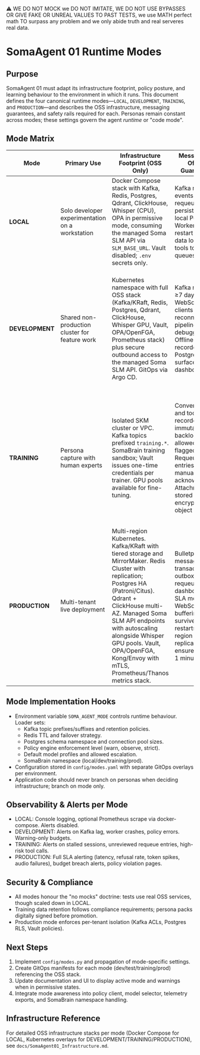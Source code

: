 ⚠️ WE DO NOT MOCK we DO NOT IMITATE, WE DO NOT USE BYPASSES OR GIVE FAKE OR UNREAL VALUES TO PAST TESTS, we use MATH perfect math TO surpass any problem and we only abide truth and real serveres real data.

# SomaAgent 01 Runtime Modes

## Purpose
SomaAgent 01 must adapt its infrastructure footprint, policy posture, and learning behaviour to the environment in which it runs. This document defines the four canonical runtime modes—`LOCAL`, `DEVELOPMENT`, `TRAINING`, and `PRODUCTION`—and describes the OSS infrastructure, messaging guarantees, and safety rails required for each. Personas remain constant across modes; these settings govern the agent *runtime* or "code mode".

## Mode Matrix

| Mode | Primary Use | Infrastructure Footprint (OSS Only) | Messaging & Offline Guarantees | Policy & Governance | Model Profiles / Learning |
|------|-------------|--------------------------------------|--------------------------------|----------------------|---------------------------|
| **LOCAL** | Solo developer experimentation on a workstation | Docker Compose stack with Kafka, Redis, Postgres, Qdrant, ClickHouse, Whisper (CPU), OPA in permissive mode, consuming the managed Soma SLM API via `SLM_BASE_URL`. Vault disabled; `.env` secrets only. | Kafka retains all events locally; requeue store persisted to local Postgres. Workers may restart without data loss. CLI tools to inspect queues. | Policy engine runs in "warn" mode. Logs every decision but allows fail-open to prevent blocking local work. | Default model profiles favour fast OSS models (Phi-3 Mini, Mistral 7B). Continuous learning enabled but scoped to local storage. |
| **DEVELOPMENT** | Shared non-production cluster for feature work | Kubernetes namespace with full OSS stack (Kafka/KRaft, Redis, Postgres, Qdrant, ClickHouse, Whisper GPU, Vault, OPA/OpenFGA, Prometheus stack) plus secure outbound access to the managed Soma SLM API. GitOps via Argo CD. | Kafka retention ≥7 days; WebSocket/SSE clients auto-reconnect; DLQ pipeline for debugging. Offline states recorded in Postgres and surfaced in dashboards. | Policy engine runs in "observe" mode: warnings generated, decisions logged, optional manual enforcement. Vault-managed test secrets rotated regularly. | Model profiles allow small→large escalation; scoring telemetry recorded. Learning rate moderately constrained; writes go to SomaBrain DEV namespace. |
| **TRAINING** | Persona capture with human experts | Isolated SKM cluster or VPC. Kafka topics prefixed `training.*`. SomaBrain training sandbox; Vault issues one-time credentials per trainer. GPU pools available for fine-tuning. | Conversation and tool events recorded immutably; backlog allowed but flagged. Requeue entries must be manually acknowledged. Attachments stored in encrypted object storage. | Policy engine runs in strict guided mode: sensitive tools require explicit trainer approval. Training locks prevent automation outside the supervised session. All data tagged with session IDs. | Training persona learns continuously during session. After "Close Training", persona pack is synthesized, reviewed, and sealed. Automatic learning in production is constrained to configured adaptation weights for that persona. |
| **PRODUCTION** | Multi-tenant live deployment | Multi-region Kubernetes. Kafka/KRaft with tiered storage and MirrorMaker. Redis Cluster with replication; Postgres HA (Patroni/Citus). Qdrant + ClickHouse multi-AZ. Managed Soma SLM API endpoints with autoscaling alongside Whisper GPU pools. Vault, OPA/OpenFGA, Kong/Envoy with mTLS, Prometheus/Thanos metrics stack. | Bulletproof messaging: transactional outbox, DLQ, requeue dashboards, SLA monitoring. WebSocket/SSE buffering to survive worker restarts. Cross-region replication ensures RPO < 1 minute. | Policy engine enforced fail-closed. Blocks require signed overrides (recorded to audit). Secrets rotated via Vault; Kyverno/Falco enforce runtime policies. SOC2/SOX audit logs persisted. | Model profiles tuned per tenant/persona. High-cost models only used when scoring threshold met. Continuous learning limited to approved SomaBrain areas; adaptation metrics audited. |

## Mode Implementation Hooks
- Environment variable `SOMA_AGENT_MODE` controls runtime behaviour. Loader sets:
  - Kafka topic prefixes/suffixes and retention policies.
  - Redis TTL and failover strategy.
  - Postgres schema namespace and connection pool sizes.
  - Policy engine enforcement level (warn, observe, strict).
  - Default model profiles and allowed escalation.
  - SomaBrain namespace (local/dev/training/prod).
- Configuration stored in `config/modes.yaml` with separate GitOps overlays per environment.
- Application code should never branch on personas when deciding infrastructure; branch on mode only.

## Observability & Alerts per Mode
- LOCAL: Console logging, optional Prometheus scrape via docker-compose. Alerts disabled.
- DEVELOPMENT: Alerts on Kafka lag, worker crashes, policy errors. Warning-only budgets.
- TRAINING: Alerts on stalled sessions, unreviewed requeue entries, high-risk tool calls.
- PRODUCTION: Full SLA alerting (latency, refusal rate, token spikes, audio failures), budget breach alerts, policy violation pages.

## Security & Compliance
- All modes honour the "no mocks" doctrine: tests use real OSS services, though scaled down in LOCAL.
- Training data retention follows compliance requirements; persona packs digitally signed before promotion.
- Production mode enforces per-tenant isolation (Kafka ACLs, Postgres RLS, Vault policies).

## Next Steps
1. Implement `config/modes.py` and propagation of mode-specific settings.
2. Create GitOps manifests for each mode (dev/test/training/prod) referencing the OSS stack.
3. Update documentation and UI to display active mode and warnings when in permissive states.
4. Integrate mode awareness into policy client, model selector, telemetry exports, and SomaBrain namespace handling.

## Infrastructure Reference
For detailed OSS infrastructure stacks per mode (Docker Compose for LOCAL, Kubernetes overlays for DEVELOPMENT/TRAINING/PRODUCTION), see `docs/SomaAgent01_Infrastructure.md`.
